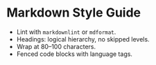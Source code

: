 # Markdown Style Guide

- Lint with `markdownlint` or `mdformat`.
- Headings: logical hierarchy, no skipped levels.
- Wrap at 80–100 characters.
- Fenced code blocks with language tags.
